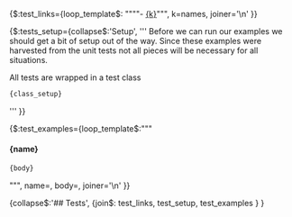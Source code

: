 

{$:test_links={loop_template$:
    """"- [{k}](#{k})""",
    k=names,
    joiner='\\n'
}}

{$:tests_setup={collapse$:'Setup', '''
Before we can run our examples we should get a bit of setup out of the way.
Since these examples were harvested from the unit tests not all pieces
will be necessary for all situations.

All tests are wrapped in a test class
```python
{class_setup}
```
'''
}}

{$:test_examples={loop_template$:"""
#### <a name="{name}">{name}</a>
```python
{body}
```
""",
    name=,
    body=,
    joiner='\\n'
}}

{collapse$:'## Tests',
    {join$:
        test_links,
        test_setup,
        test_examples
    }
}